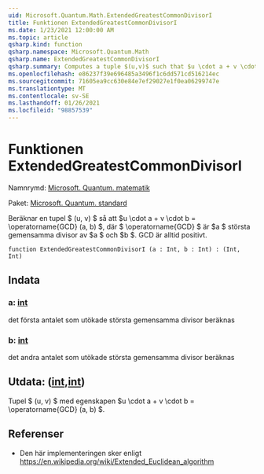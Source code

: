 ```yaml
---
uid: Microsoft.Quantum.Math.ExtendedGreatestCommonDivisorI
title: Funktionen ExtendedGreatestCommonDivisorI
ms.date: 1/23/2021 12:00:00 AM
ms.topic: article
qsharp.kind: function
qsharp.namespace: Microsoft.Quantum.Math
qsharp.name: ExtendedGreatestCommonDivisorI
qsharp.summary: Computes a tuple $(u,v)$ such that $u \cdot a + v \cdot b = \operatorname{GCD}(a, b)$, where $\operatorname{GCD}$ is $a$ greatest common divisor of $a$ and $b$. The GCD is always positive.
ms.openlocfilehash: e86237f39e696485a3496f1c6dd571cd516214ec
ms.sourcegitcommit: 71605ea9cc630e84e7ef29027e1f0ea06299747e
ms.translationtype: MT
ms.contentlocale: sv-SE
ms.lasthandoff: 01/26/2021
ms.locfileid: "98857539"
---
```

# <a name="extendedgreatestcommondivisori-function"></a>Funktionen ExtendedGreatestCommonDivisorI

Namnrymd: [Microsoft. Quantum. matematik](xref:Microsoft.Quantum.Math)

Paket: [Microsoft. Quantum. standard](https://nuget.org/packages/Microsoft.Quantum.Standard)


Beräknar en tupel $ (u, v) $ så att $u \cdot a + v \cdot b = \operatorname{GCD} (a, b) $, där $ \operatorname{GCD} $ är $a $ största gemensamma divisor av $a $ och $b $. GCD är alltid positivt.

```qsharp
function ExtendedGreatestCommonDivisorI (a : Int, b : Int) : (Int, Int)
```


## <a name="input"></a>Indata

### <a name="a--int"></a>a: [int](xref:microsoft.quantum.lang-ref.int)

det första antalet som utökade största gemensamma divisor beräknas


### <a name="b--int"></a>b: [int](xref:microsoft.quantum.lang-ref.int)

det andra antalet som utökade största gemensamma divisor beräknas



## <a name="output--intint"></a>Utdata: ([int](xref:microsoft.quantum.lang-ref.int),[int](xref:microsoft.quantum.lang-ref.int))

Tupel $ (u, v) $ med egenskapen $u \cdot a + v \cdot b = \operatorname{GCD} (a, b) $.

## <a name="references"></a>Referenser

- Den här implementeringen sker enligt https://en.wikipedia.org/wiki/Extended_Euclidean_algorithm